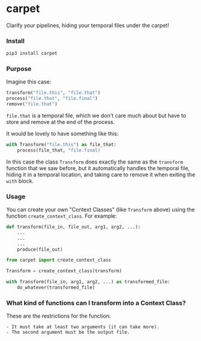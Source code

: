 # carpet
Clarify your pipelines, hiding your temporal files under the carpet!

### Install

```python
pip3 install carpet
```

### Purpose

Imagine this case:

```python
transform("file.this", "file.that")
process("file.that", "file.final")
remove("file.that")
```

`file.that` is a temporal file, which we don't care much about
but have to store and remove at the end of the process.

It would be lovely to have something like this:

```python
with Transform("file.this") as file_that:
    process(file_that, "file.final)
```

In this case the class `Transform` does exactly the same as the
`transform` function that we saw before, but it automatically handles
the temporal file, hiding it in a temporal location, and taking care
to remove it when exiting the `with` block.

### Usage

You can create your own "Context Classes" (like `Transform` above) using
the function `create_context_class`. For example:

```python
def transform(file_in, file_out, arg1, arg2, ...):
    ...
    ...
    ...
    produce(file_out)

from carpet import create_context_class

Transform = create_context_class(transform)

with Transform(file_in, arg1, arg2, ...) as transformed_file:
    do_whatever(transformed_file)
```

### What kind of functions can I transform into a Context Class?

These are the restrictions for the function:

    - It must take at least two arguments (it can take more).
    - The second argument must be the output file.